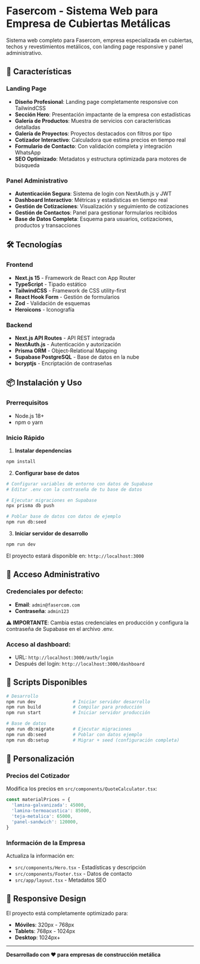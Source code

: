 # Fasercom - Sistema Web para Empresa de Cubiertas Metálicas

Sistema web completo para Fasercom, empresa especializada en cubiertas, techos y revestimientos metálicos, con landing page responsive y panel administrativo.

## 🚀 Características

### Landing Page
- **Diseño Profesional**: Landing page completamente responsive con TailwindCSS
- **Sección Hero**: Presentación impactante de la empresa con estadísticas
- **Galería de Productos**: Muestra de servicios con características detalladas
- **Galería de Proyectos**: Proyectos destacados con filtros por tipo
- **Cotizador Interactivo**: Calculadora que estima precios en tiempo real
- **Formulario de Contacto**: Con validación completa y integración WhatsApp
- **SEO Optimizado**: Metadatos y estructura optimizada para motores de búsqueda

### Panel Administrativo
- **Autenticación Segura**: Sistema de login con NextAuth.js y JWT
- **Dashboard Interactivo**: Métricas y estadísticas en tiempo real
- **Gestión de Cotizaciones**: Visualización y seguimiento de cotizaciones
- **Gestión de Contactos**: Panel para gestionar formularios recibidos
- **Base de Datos Completa**: Esquema para usuarios, cotizaciones, productos y transacciones

## 🛠️ Tecnologías

### Frontend
- **Next.js 15** - Framework de React con App Router
- **TypeScript** - Tipado estático
- **TailwindCSS** - Framework de CSS utility-first
- **React Hook Form** - Gestión de formularios
- **Zod** - Validación de esquemas
- **Heroicons** - Iconografía

### Backend
- **Next.js API Routes** - API REST integrada
- **NextAuth.js** - Autenticación y autorización
- **Prisma ORM** - Object-Relational Mapping
- **Supabase PostgreSQL** - Base de datos en la nube
- **bcryptjs** - Encriptación de contraseñas

## 📦 Instalación y Uso

### Prerrequisitos
- Node.js 18+ 
- npm o yarn

### Inicio Rápido

1. **Instalar dependencias**
```bash
npm install
```

2. **Configurar base de datos**
```bash
# Configurar variables de entorno con datos de Supabase
# Editar .env con la contraseña de tu base de datos

# Ejecutar migraciones en Supabase
npx prisma db push

# Poblar base de datos con datos de ejemplo
npm run db:seed
```

3. **Iniciar servidor de desarrollo**
```bash
npm run dev
```

El proyecto estará disponible en: `http://localhost:3000`

## 👤 Acceso Administrativo

### Credenciales por defecto:
- **Email**: `admin@fasercom.com`
- **Contraseña**: `admin123`

**⚠️ IMPORTANTE**: Cambia estas credenciales en producción y configura la contraseña de Supabase en el archivo .env.

### Acceso al dashboard:
- URL: `http://localhost:3000/auth/login`
- Después del login: `http://localhost:3000/dashboard`

## 🔧 Scripts Disponibles

```bash
# Desarrollo
npm run dev              # Iniciar servidor desarrollo
npm run build            # Compilar para producción
npm run start            # Iniciar servidor producción

# Base de datos
npm run db:migrate       # Ejecutar migraciones
npm run db:seed          # Poblar con datos ejemplo
npm run db:setup         # Migrar + seed (configuración completa)
```

## 🎨 Personalización

### Precios del Cotizador
Modifica los precios en `src/components/QuoteCalculator.tsx`:
```typescript
const materialPrices = {
  'lamina-galvanizada': 45000,
  'lamina-termoacustica': 85000,
  'teja-metalica': 65000,
  'panel-sandwich': 120000,
}
```

### Información de la Empresa
Actualiza la información en:
- `src/components/Hero.tsx` - Estadísticas y descripción
- `src/components/Footer.tsx` - Datos de contacto
- `src/app/layout.tsx` - Metadatos SEO

## 📱 Responsive Design

El proyecto está completamente optimizado para:
- **Móviles**: 320px - 768px
- **Tablets**: 768px - 1024px  
- **Desktop**: 1024px+

---

**Desarrollado con ❤️ para empresas de construcción metálica**
